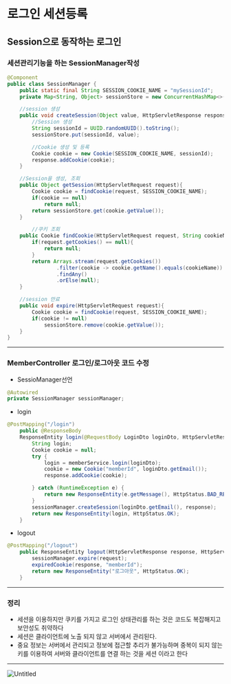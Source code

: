 # 로그인 세션등록

## Session으로 동작하는 로그인

### 세션관리기능을 하는 SessionManager작성

```java
@Component
public class SessionManager {
    public static final String SESSION_COOKIE_NAME = "mySessionId";
    private Map<String, Object> sessionStore = new ConcurrentHashMap<>();

    //session 생성
    public void createSession(Object value, HttpServletResponse response){
        //Session 생성
        String sessionId = UUID.randomUUID().toString();
        sessionStore.put(sessionId, value);

        //Cookie 생성 및 등록
        Cookie cookie = new Cookie(SESSION_COOKIE_NAME, sessionId);
        response.addCookie(cookie);
    }

    //Session을 생성, 조회 
    public Object getSession(HttpServletRequest request){
        Cookie cookie = findCookie(request, SESSION_COOKIE_NAME);
        if(cookie == null)
            return null;
        return sessionStore.get(cookie.getValue());
    }

		//쿠키 조회
    public Cookie findCookie(HttpServletRequest request, String cookieName){
        if(request.getCookies() == null){
            return null;
        }
        return Arrays.stream(request.getCookies())
                .filter(cookie -> cookie.getName().equals(cookieName))
                .findAny()
                .orElse(null);
    }

    //session 만료
    public void expire(HttpServletRequest request){
        Cookie cookie = findCookie(request, SESSION_COOKIE_NAME);
        if(cookie != null)
            sessionStore.remove(cookie.getValue());
    }
}
```

---

### MemberController 로그인/로그아웃 코드 수정

- SessioManager선언

```java
@Autowired
private SessionManager sessionManager;
```

- login

```java
@PostMapping("/login")
    public @ResponseBody
    ResponseEntity login(@RequestBody LoginDto loginDto, HttpServletResponse response) {
        String login;
        Cookie cookie = null;
        try {
            login = memberService.login(loginDto);
            cookie = new Cookie("memberId", loginDto.getEmail());
            response.addCookie(cookie);

        } catch (RuntimeException e) {
            return new ResponseEntity(e.getMessage(), HttpStatus.BAD_REQUEST);
        }
        sessionManager.createSession(loginDto.getEmail(), response);
        return new ResponseEntity(login, HttpStatus.OK);
    }
```

- logout

```java
@PostMapping("/logout")
    public ResponseEntity logout(HttpServletResponse response, HttpServletRequest request) {
        sessionManager.expire(request);
        expiredCookie(response, "memberId");
        return new ResponseEntity("로그아웃", HttpStatus.OK);
    }
```

---

### 정리

- 세션을 이용하지만 쿠키를 가지고 로그인 상태관리를 하는 것은 코드도 복잡해지고 보안성도 취약하다
- 세션은 클라이언트에 노출 되지 않고 서버에서 관리된다.
- 중요 정보는 서버에서 관리되고 정보에 접근할 추리가 불가능하며 중복이 되지 않는 키를 이용하여 서버와 클라이언트를 연결 하는 것을 세션 이라고 한다

---

![Untitled](%E1%84%85%E1%85%A9%E1%84%80%E1%85%B3%E1%84%8B%E1%85%B5%E1%86%AB%20%E1%84%89%E1%85%A6%20a2814/Untitled.png)